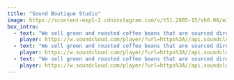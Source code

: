 ```yaml
---
title: "Sound Boutique Studio"
image: https://scontent-mxp1-2.cdninstagram.com/v/t51.2885-15/sh0.08/e35/p640x640/157764845_603659770590030_7891641461956020439_n.jpg?tp=1&_nc_ht=scontent-mxp1-2.cdninstagram.com&_nc_cat=106&_nc_ohc=sy8P89DngCUAX_jnZqy&oh=bc512aaef66ea1e38b676a39dfa48317&oe=606FF6A4
box_intro:
  - text: "We sell green and roasted coffee beans that are sourced directly from independent farmers and farm cooperatives. We’re proud to offer a variety of coffee beans grown with great care for the environment and local communities. Check our post or contact us directly for current availability."
    player: https://w.soundcloud.com/player/?url=https%3A//api.soundcloud.com/tracks/989005966&color=%23ff5500&auto_play=false&hide_related=false&show_comments=true&show_user=true&show_reposts=false&show_teaser=true
  - text: "We sell green and roasted coffee beans that are sourced directly from independent farmers and farm cooperatives. We’re proud to offer a variety of coffee beans grown with great care for the environment and local communities. Check our post or contact us directly for current availability."
    player: https://w.soundcloud.com/player/?url=https%3A//api.soundcloud.com/tracks/989005966&color=%23ff5500&auto_play=false&hide_related=false&show_comments=true&show_user=true&show_reposts=false&show_teaser=true
  - text: "We sell green and roasted coffee beans that are sourced directly from independent farmers and farm cooperatives. We’re proud to offer a variety of coffee beans grown with great care for the environment and local communities. Check our post or contact us directly for current availability."
    player: https://w.soundcloud.com/player/?url=https%3A//api.soundcloud.com/tracks/989005966&color=%23ff5500&auto_play=false&hide_related=false&show_comments=true&show_user=true&show_reposts=false&show_teaser=true
---
```



